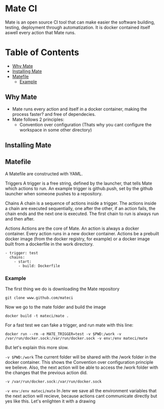 Mate CI
===================

Mate is an open source CI tool that can make easier the software building, testing, deployment through automatization. It is docker contained itself aswell every action that Mate runs.  

Table of Contents
=================

  * [Why Mate](#why-mate)
  * [Installing Mate](#installing-mate)
  * [Matefile](#matefile)
    * [Example](#matefile-example)


## Why Mate
- Mate runs every action and itself in a docker container, making the process faster? and free of dependecies. 
- Mate follows 2 principles: 
  - Convention over configuration (Thats why you cant configure the workspace in some other directory)

## Installing Mate


## Matefile
A Matefile are constructed with YAML.

Triggers
A trigger is a free string, defined by the launcher, that tells Mate which actions to run. An example trigger is github.push, set by the github launcher when someone pushes to a repository.

Chains
A chain is a sequence of actions inside a trigger. The actions inside a chain are executed sequentially, one after the other, if an action fails, the chain ends and the next one is executed. The first chain to run is always run and then after.

Actions
Actions are the core of Mate. An action is always a docker container. Every action runs in a new docker container. Actions be a prebuilt docker image (from the docker registry, for example) or a docker image built from a dockerfile in the work directory.

``` triggers:
- trigger: test
  chains:
    - start:
      - build: Dockerfile
```


### Example
The first thing we do is downloading the Mate repository

``` git clone www.github.com/mateci ```

Now we go to the mate folder and build the image 

```docker build -t mateci/mate .```

For a fast test we can fake a trigger, and run mate with this line: 

```docker run --rm -e MATE_TRIGGER=test -v $PWD:/work -v /var/run/docker.sock:/var/run/docker.sock -v env:/env mateci/mate```

But let's explain this more slow. 

``` -v $PWD:/work ``` The current folder will be shared with the /work folder in the docker container. This shows the Convention over configuration principle we believe. Also, the next action will be able to access the /work folder with the changes that the previous action did. 

``` -v /var/run/docker.sock:/var/run/docker.sock ``` 

``` -v env:/env mateci/mate ``` In /env we save all the environment variables that the next action will recieve, because actions cant communicate directly but yes like this. Let's enlighten it with a drawing








 
